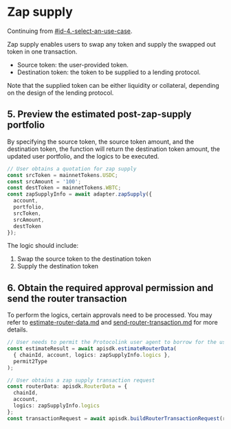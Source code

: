 # Zap supply

Continuing from [#id-4.-select-an-use-case](./#id-4.-select-an-use-case "mention").

Zap supply enables users to swap any token and supply the swapped out token in one transaction.

* Source token: the user-provided token.
* Destination token: the token to be supplied to a lending protocol.

Note that the supplied token can be either liquidity or collateral, depending on the design of the lending protocol.

## 5. Preview the estimated post-zap-supply portfolio

By specifying the source token, the source token amount, and the destination token, the function will return the destination token amount, the updated user portfolio, and the logics to be executed.

```typescript
// User obtains a quotation for zap supply
const srcToken = mainnetTokens.USDC;
const srcAmount = '100';
const destToken = mainnetTokens.WBTC;
const zapSupplyInfo = await adapter.zapSupply({
  account,
  portfolio,
  srcToken,
  srcAmount,
  destToken
});
```

The logic should include:

1. Swap the source token to the destination token
2. Supply the destination token

## 6. Obtain the required approval permission and send the router transaction

To perform the logics, certain approvals need to be processed. You may refer to [estimate-router-data.md](../../protocolink-sdk/estimate-router-data.md "mention") and [send-router-transaction.md](../../protocolink-sdk/send-router-transaction.md "mention") for more details.

```typescript
// User needs to permit the Protocolink user agent to borrow for the user
const estimateResult = await apisdk.estimateRouterData(
  { chainId, account, logics: zapSupplyInfo.logics },
  permit2Type
);

// User obtains a zap supply transaction request
const routerData: apisdk.RouterData = {
  chainId,
  account,
  logics: zapSupplyInfo.logics
};
const transactionRequest = await apisdk.buildRouterTransactionRequest(routerData);
```
